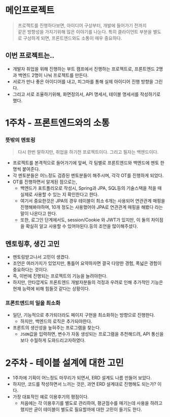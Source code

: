 # 메인프로젝트
 > 프로젝트를 진행하다보면, 아이디어 구상부터, 개발에 들어가기 전까지  
 > 같은 방향성을 가지기위해 많은 이야기를 나눈다. 
 > 특히 클라이언트 부분을 별도로 구상하게 되면, 프론트엔드와도 소통이 매우 중요하다.
 
## 이번 프로젝트는..
 - 개발자 취업을 위해 진행하는 부트 캠프에서 진행하는 프로젝트로, 프론트엔드 2명과 백엔드 2명이 나눠 프로젝트를 만든다.
 - 서로가 만나 좋은 아이디어를 내고, 피그마를 통해 실제 아이디어 진행 방향을 그린다. 
 - 그리고 서로 조율하기위해, 화면정의서, API 명세서, 테이블 명세서를 작성하기로 했다.
 
# 1주차 - 프론트엔드와의 소통
### 뜻밖의 멘토링 
> 다시 한번 말하지만, 취업을 하기전 프로젝트이다. 그리고 필자는 백엔드이다.
 - 프로젝트를 본격적으로 들어가기에 앞써, 각 팀별로 프론트엔드와 백엔드에 멘토 한명씩 붙여준다.
 - 각 멘토분들은 어느정도 검증된 멘토분들이 해주시며, 각각 OT를 진행하게 되었다. 
 - OT를 진행하면서 알게된 점으로는, 
   - 백엔드가 포트폴리오로 작성시, Spring과 JPA, SQL등의 기술스택을 적을 때 실제로 사용할 수 있는 지 확인한다고 한다. 
   - 여기서 중요한것은 JPA의 경우 테이블이 최소 6개는 사용되어 연관관계 매핑을 진행해봐야하며, 10개 정도는 사용했어야 JPA로 연관관계 매핑을 해봤다 라는 말이 나온다고 한다. 
   - 또한, 로그인 단계에서도, session/Cookie 와 JWT가 있지만, 이 둘의 차이점을 확실히 알고 사용할 수 있어야된다.등의 조언을 많이해주셨다. 

## 멘토링후, 생긴 고민 
 - 멘토링받고나서 고민이 생겼다.
 - 조언은 여러가지가 있었지만, 통틀어 요약하자면 결국 다양한 경험, 폭넓은 경험이 중요하다는 것이다.
 - 즉, 이번에 진행되는 프로젝트의 기능을 늘려야한다.
 - 하지만, 안타깝게도 프론트엔드 개발자분들의 걱정과 우려로 인해 추가적인 기능은 현재 능력에 비해 힘들것 같다는 상황이다.

### 프론트엔드의 일을 최소화
 - 일단, 기능적으로 추가되더라도 페이지 구현을 최소화하는 방향으로 진행한다.
   - 하지만, 백엔드의 로직은 추가되야한다.
 - 프론트의 생산성을 높혀주는 프로그램을 찾는다. 
   - `JSON`값을 입력하면, 변수가 자동 생성되는 프로그램을 추천해드려, API 통신을 보다 수월하게 도와드리고자하였다.


# 2주차 - 테이블 설계에 대한 고민
 - 1주차에 기획이 어느정도 마무리가 되면서, ERD 설계도 나름 만들어 보았다. 
 - 하지만, 코드를 작성하면서 느끼는 것은, 과연 ERD 설계대로 진행해도 되는가? 이다. 
 - 가장 대표적인 예로 이용후기의 평점이다. 
   - 처음에는 각 이용후기를 별도로 관리하여, 평균점수를 매기는데 사용을 하려고 했지만 굳이 테이블이 별도로 필요할까에 대한 고민이 들기도 한다.

